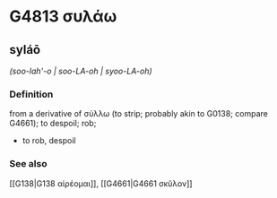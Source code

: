 # G4813 συλάω

## syláō

_(soo-lah'-o | soo-LA-oh | syoo-LA-oh)_

### Definition

from a derivative of σύλλω (to strip; probably akin to G0138; compare G4661); to despoil; rob; 

- to rob, despoil

### See also

[[G138|G138 αἱρέομαι]], [[G4661|G4661 σκῦλον]]
